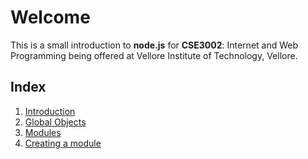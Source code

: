 # Welcome

This is a small introduction to **node.js** for **CSE3002**: Internet and Web Programming being offered at Vellore Institute of Technology, Vellore.


## Index

1. [Introduction](introduction.md)
2. [Global Objects](Global-Objects.md)
3. [Modules](modules.md)
4. [Creating a module](creating-modules.md)